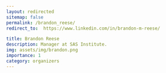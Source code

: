 ```yaml
---
layout: redirected
sitemap: false
permalink: /brandon_reese/
redirect_to:  https://www.linkedin.com/in/brandon-m-reese/

title: Brandon Reese
description: Manager at SAS Institute.
img: assets/img/brandon.png
importance: 1
category: organizers
---
```

